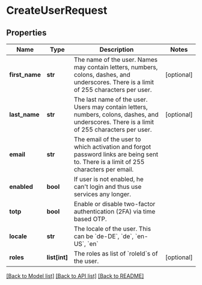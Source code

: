 # CreateUserRequest

## Properties
Name | Type | Description | Notes
------------ | ------------- | ------------- | -------------
**first_name** | **str** | The name of the user. Names may contain letters, numbers, colons, dashes, and underscores. There is a limit of 255 characters per user. | [optional] 
**last_name** | **str** | The last name of the user. Users may contain letters, numbers, colons, dashes, and underscores. There is a limit of 255 characters per user. | [optional] 
**email** | **str** | The email of the user to which activation and forgot password links are being sent to. There is a limit of 255 characters per email. | 
**enabled** | **bool** | If user is not enabled, he can&#x27;t login and thus use services any longer. | 
**totp** | **bool** | Enable or disable two-factor authentication (2FA) via time based OTP. | 
**locale** | **str** | The locale of the user. This can be &#x60;de-DE&#x60;, &#x60;de&#x60;, &#x60;en-US&#x60;, &#x60;en&#x60; | 
**roles** | **list[int]** | The roles as list of &#x60;roleId&#x60;s of the user. | [optional] 

[[Back to Model list]](../README.md#documentation-for-models) [[Back to API list]](../README.md#documentation-for-api-endpoints) [[Back to README]](../README.md)

